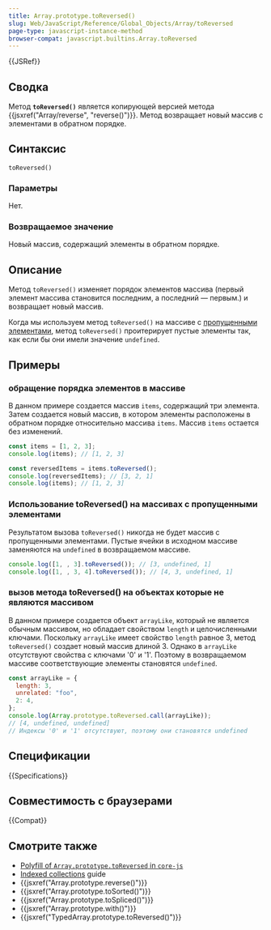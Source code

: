 ```yaml
---
title: Array.prototype.toReversed()
slug: Web/JavaScript/Reference/Global_Objects/Array/toReversed
page-type: javascript-instance-method
browser-compat: javascript.builtins.Array.toReversed
---
```


{{JSRef}}

## Сводка

Метод **`toReversed()`** является копирующей версией метода {{jsxref("Array/reverse", "reverse()")}}. Метод возвращает новый массив с элементами в обратном порядке.

## Синтаксис

```js-nolint
toReversed()
```

### Параметры

Нет.

### Возвращаемое значение

Новый массив, содержащий элементы в обратном порядке.

## Описание

Метод `toReversed()` изменяет порядок элементов массива (первый элемент массива становится последним, а последний — первым.) и возвращает новый массив.

Когда мы используем метод `toReversed()` на массиве с [пропущенными элементами](/ru/docs/Web/JavaScript/Guide/Indexed_collections#sparse_arrays), метод `toReversed()` проитерирует пустые элементы так, как если бы они имели значение `undefined`.

## Примеры

### обращение порядка элементов в массиве

В данном примере создается массив `items`, содержащий три элемента. Затем создается новый массив, в котором элементы расположены в обратном порядке относительно массива `items`. Массив `items` остается без изменений.

```js
const items = [1, 2, 3];
console.log(items); // [1, 2, 3]

const reversedItems = items.toReversed();
console.log(reversedItems); // [3, 2, 1]
console.log(items); // [1, 2, 3]
```

### Использование toReversed() на массивах с пропущенными элементами

Результатом вызова `toReversed()` никогда не будет массив с пропущенными элементами. Пустые ячейки в исходном массиве заменяются на `undefined` в возвращаемом массиве.

```js
console.log([1, , 3].toReversed()); // [3, undefined, 1]
console.log([1, , 3, 4].toReversed()); // [4, 3, undefined, 1]
```

### вызов метода toReversed() на объектах которые не являются массивом

В данном примере создается объект `arrayLike`, который не является обычным массивом, но обладает свойством `length` и целочисленными ключами. Поскольку `arrayLike` имеет свойство `length` равное 3, метод `toReversed()` создает новый массив длиной 3. Однако в `arrayLike` отсутствуют свойства с ключами '0' и '1'. Поэтому в возвращаемом массиве соответствующие элементы становятся `undefined`.

```js
const arrayLike = {
  length: 3,
  unrelated: "foo",
  2: 4,
};
console.log(Array.prototype.toReversed.call(arrayLike));
// [4, undefined, undefined]
// Индексы '0' и '1' отсутствуют, поэтому они становятся undefined
```

## Спецификации

{{Specifications}}

## Совместимость с браузерами

{{Compat}}

## Смотрите также

- [Polyfill of `Array.prototype.toReversed` in `core-js`](https://github.com/zloirock/core-js#change-array-by-copy)
- [Indexed collections](/ru/docs/Web/JavaScript/Guide/Indexed_collections) guide
- {{jsxref("Array.prototype.reverse()")}}
- {{jsxref("Array.prototype.toSorted()")}}
- {{jsxref("Array.prototype.toSpliced()")}}
- {{jsxref("Array.prototype.with()")}}
- {{jsxref("TypedArray.prototype.toReversed()")}}
